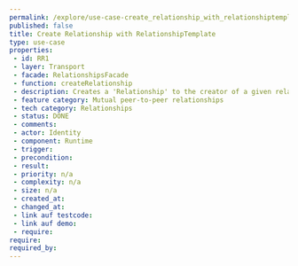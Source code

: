 ```yaml
---
permalink: /explore/use-case-create_relationship_with_relationshiptemplate
published: false
title: Create Relationship with RelationshipTemplate
type: use-case
properties:
 - id: RR1
 - layer: Transport
 - facade: RelationshipsFacade
 - function: createRelationship
 - description: Creates a 'Relationship' to the creator of a given relationshipTemplateId. The 'RelationshipTemplate' of the given 'relationshipTemplateId' must come from another identity and must be loaded by 'POST /RelationshipTemplates/Peer' first.
 - feature category: Mutual peer-to-peer relationships
 - tech category: Relationships
 - status: DONE
 - comments: 
 - actor: Identity
 - component: Runtime
 - trigger: 
 - precondition: 
 - result: 
 - priority: n/a
 - complexity: n/a
 - size: n/a
 - created_at: 
 - changed_at: 
 - link auf testcode: 
 - link auf demo: 
 - require: 
require:
required_by:
---
```


